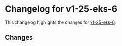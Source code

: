 # Changelog for v1-25-eks-6

This changelog highlights the changes for [v1-25-eks-6](https://github.com/aws/eks-distro/tree/v1-25-eks-6).

## Changes

